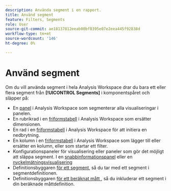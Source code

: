```yaml
---
description: Använda segment i en rapport.
title: Använd segment
feature: Filters, Segments
role: User
source-git-commit: ae18137812eeab00bf0395e07e2eea445f92838d
workflow-type: tm+mt
source-wordcount: '146'
ht-degree: 0%

---
```



# Använd segment

Om du vill använda segment i hela Analysis Workspace drar du bara ett eller flera segment från **[!UICONTROL Segments]** i komponentspåret och släpper på:

* En [panel](/help/analysis-workspace/c-panels/panels.md) i Analysis Workspace som segmenterar alla visualiseringar i panelen.
* En rubrikrad i en [friformstabell](/help/analysis-workspace/visualizations/freeform-table/freeform-table.md) i Analysis Workspace som ersätter dimensionen.
* En rad i en [friformstabell](/help/analysis-workspace/visualizations/freeform-table/freeform-table.md) i Analysis Workspace för att initiera en nedbrytning.
* En kolumn i en [friformstabell](/help/analysis-workspace/visualizations/freeform-table/freeform-table.md) i Analysis Workspace som lägger till eller ersätter en kolumn, eller som startar ett filter.
* Konfigurationspaneler för visualisering eller paneler som gör det möjligt att släppa segment. I en [snabbinformationspanel](/help/analysis-workspace/c-panels/quickinsight.md) eller en [nyckelmätningsvisualisering](/help/analysis-workspace/visualizations/key-metric.md)
* Definitionsbyggaren [för ett segment](/help/components/segments/seg-builder.md#definition-builder), så du tar med ett segment i segmentdefinitionen.
* Definitionsbyggaren [ för ett beräknat mått ](/help/components/calc-metrics/cm-workflow/cm-build-metrics.md#definition-builder), så du inkluderar ett segment i din beräknade måttdefinition.
